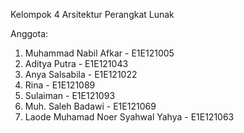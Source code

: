 Kelompok 4 Arsitektur Perangkat Lunak

Anggota:
1. Muhammad Nabil Afkar - E1E121005
2. Aditya Putra - E1E121043
3. Anya Salsabila - E1E121022
4. Rina - E1E121089
5. Sulaiman - E1E121093
6. Muh. Saleh Badawi - E1E121069
7. Laode Muhamad Noer Syahwal Yahya - E1E121063

